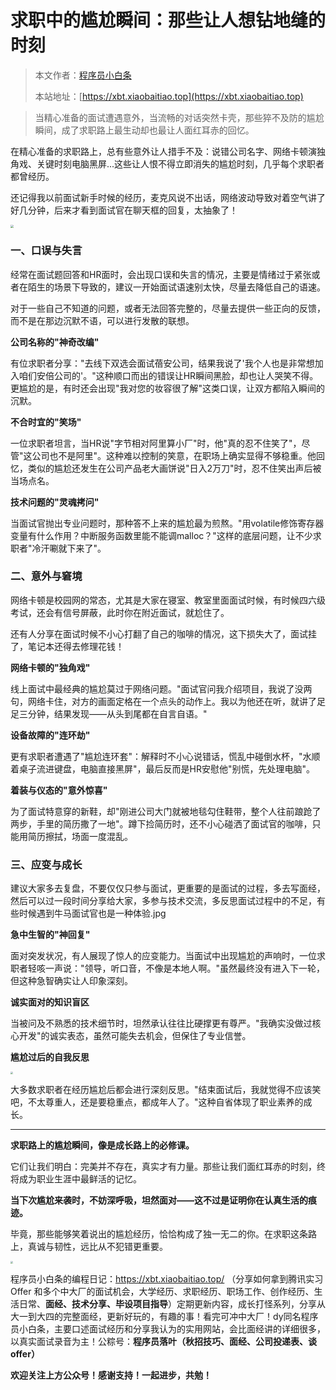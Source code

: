 # 求职中的尴尬瞬间：那些让人想钻地缝的时刻

> 本文作者：[程序员小白条](https://github.com/luoye6)
>
> 本站地址：[https://xbt.xiaobaitiao.top](https://xbt.xiaobaitiao.top)

> 当精心准备的面试遭遇意外，当流畅的对话突然卡壳，那些猝不及防的尴尬瞬间，成了求职路上最生动却也最让人面红耳赤的回忆。

在精心准备的求职路上，总有些意外让人措手不及：说错公司名字、网络卡顿演独角戏、关键时刻电脑黑屏...这些让人恨不得立即消失的尴尬时刻，几乎每个求职者都曾经历。

还记得我以前面试新手时候的经历，麦克风说不出话，网络波动导致对着空气讲了好几分钟，后来才看到面试官在聊天框的回复，太抽象了！

<img src="https://pic.yupi.icu/5563/202510251637256.png" style="zoom:33%;" />

### 一、口误与失言

经常在面试题回答和HR面时，会出现口误和失言的情况，主要是情绪过于紧张或者在陌生的场景下导致的，建议一开始面试语速别太快，尽量去降低自己的语速。

对于一些自己不知道的问题，或者无法回答完整的，尽量去提供一些正向的反馈，而不是在那边沉默不语，可以进行发散的联想。

**公司名称的"神奇改编"**

有位求职者分享："去线下双选会面试蓓安公司，结果我说了'我个人也是非常想加入咱们安倍公司的'。"这种顺口而出的错误让HR瞬间黑脸，却也让人哭笑不得。更尴尬的是，有时还会出现"我对您的妆容很了解"这类口误，让双方都陷入瞬间的沉默。

**不合时宜的"笑场"**

一位求职者坦言，当HR说"字节相对阿里算小厂"时，他"真的忍不住笑了"，尽管"这公司也不是阿里"。这种难以控制的笑意，在职场上确实显得不够稳重。他回忆，类似的尴尬还发生在公司产品老大画饼说"日入2万刀"时，忍不住笑出声后被当场点名。

**技术问题的"灵魂拷问"**

当面试官抛出专业问题时，那种答不上来的尴尬最为煎熬。"用volatile修饰寄存器变量有什么作用？中断服务函数里能不能调malloc？"这样的底层问题，让不少求职者"冷汗唰就下来了"。

### 二、意外与窘境

网络卡顿是校园网的常态，尤其是大家在寝室、教室里面面试时候，有时候四六级考试，还会有信号屏蔽，此时你在附近面试，就尬住了。

还有人分享在面试时候不小心打翻了自己的咖啡的情况，这下损失大了，面试挂了，笔记本还得去修理花钱！

**网络卡顿的"独角戏"**

线上面试中最经典的尴尬莫过于网络问题。"面试官问我介绍项目，我说了没两句，网络卡住，对方的画面定格在一个点头的动作上。我以为他还在听，就讲了足足三分钟，结果发现——从头到尾都在自言自语。"

**设备故障的"连环劫"**

更有求职者遭遇了"尴尬连环套"：解释时不小心说错话，慌乱中碰倒水杯，"水顺着桌子流进键盘，电脑直接黑屏"，最后反而是HR安慰他"别慌，先处理电脑"。

**着装与仪态的"意外惊喜"**

为了面试特意穿的新鞋，却"刚进公司大门就被地毯勾住鞋带，整个人往前踉跄了两步，手里的简历撒了一地"。蹲下捡简历时，还不小心碰洒了面试官的咖啡，只能用简历擦拭，场面一度混乱。

### 三、应变与成长

建议大家多去复盘，不要仅仅只参与面试，更重要的是面试的过程，多去写面经，然后可以过一段时间分享给大家，多参与技术交流，多反思面试过程中的不足，有些时候遇到牛马面试官也是一种体验.jpg

**急中生智的"神回复"**

面对突发状况，有人展现了惊人的应变能力。当面试中出现尴尬的声响时，一位求职者轻咳一声说："领导，听口音，不像是本地人啊。"虽然最终没有进入下一轮，但这种急智确实让人印象深刻。

**诚实面对的知识盲区**

当被问及不熟悉的技术细节时，坦然承认往往比硬撑更有尊严。"我确实没做过核心开发"的诚实表态，虽然可能失去机会，但保住了专业信誉。

**尴尬过后的自我反思**

<img src="https://pic.yupi.icu/5563/202510251647297.png" style="zoom:25%;" />

大多数求职者在经历尴尬后都会进行深刻反思。"结束面试后，我就觉得不应该笑吧，不太尊重人，还是要稳重点，都成年人了。"这种自省体现了职业素养的成长。

------

**求职路上的尴尬瞬间，像是成长路上的必修课。**

它们让我们明白：完美并不存在，真实才有力量。那些让我们面红耳赤的时刻，终将成为职业生涯中最鲜活的记忆。

**当下次尴尬来袭时，不妨深呼吸，坦然面对——这不过是证明你在认真生活的痕迹。**

毕竟，那些能够笑着说出的尴尬经历，恰恰构成了独一无二的你。在求职这条路上，真诚与韧性，远比从不犯错更重要。

<img src="https://pic.yupi.icu/5563/202510251648926.png" style="zoom:25%;" />

程序员小白条的编程日记：https://xbt.xiaobaitiao.top/ （分享如何拿到腾讯实习 Offer 和多个中大厂的面试机会，大学经历、求职经历、职场工作、创作经历、生活日常、**面经、技术分享、毕设项目指导**）定期更新内容，成长打怪系列，分享从大一到大四的完整面经，更新好玩的，有趣的事！看完可冲中大厂！dy同名程序员小白条，主要口述面试经历和分享我认为的实用网站，会比面经讲的详细很多，以真实面试录音为主！公粽号：**程序员落叶（秋招技巧、面经、公司投递表、谈offer）**

**欢迎关注上方公众号！感谢支持！一起进步，共勉！**
